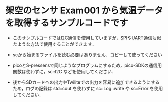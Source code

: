 # 架空のセンサ Exam001 から気温データを取得するサンプルコードです

* このサンプルコードではI2C通信を使用していますが，SPIやUART通信も似たような方法で使用することができます．

* scから始まるファイルを読む必要はありません．コピーして使ってください

* picoとS-pressensで同じようなプログラムにするため，pico-SDKの通信用関数は使わずに，sc::I2C などを使用してください．

* 後からSDカードへの出力やTwiliteでの出力を容易に追加できるようにするため，ログの記録は std::cout を使わずに sc::Log::write や sc::Error を使用してください．